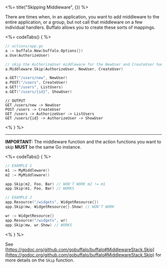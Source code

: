 <%= title("Skipping Middleware", {}) %>

There are times when, in an application, you want to add middleware to the entire application, or a group, but not call that middleware on a few individual handlers. Buffalo allows you to create these sorts of mappings.

<%= codeTabs() { %>
```go
// actions/app.go
a := buffalo.New(buffalo.Options{})
a.Use(AuthorizeUser)

// skip the AuthorizeUser middleware for the NewUser and CreateUser handlers.
a.Middleware.Skip(AuthorizeUser, NewUser, CreateUser)

a.GET("/users/new", NewUser)
a.POST("/users", CreateUser)
a.GET("/users", ListUsers)
a.GET("/users/{id}", ShowUser)
```

```text
// OUTPUT
GET /users/new -> NewUser
POST /users -> CreateUser
GET /users -> AuthorizeUser -> ListUsers
GET /users/{id} -> AuthorizeUser -> ShowUser
```
<% } %>

---

<div class="alert alert-warning" role="alert">
<b>IMPORTANT:</b> The middleware function and the action functions you want to skip <b>MUST</b> be the same Go instance.

<%= codeTabs() { %>
```go
// EXAMPLE 1
m1 := MyMiddleware()
m2 := MyMiddleware()

app.Skip(m2, Foo, Bar) // WON'T WORK m2 != m1
app.Skip(m1, Foo, Bar) // WORKS
```

```go
// EXAMPLE 2
app.Resource("/widgets", WidgetResource{})
app.Skip(mw, WidgetResource{}.Show) // WON'T WORK

wr := WidgetResource{}
app.Resource("/widgets", wr)
app.Skip(mw, wr.Show) // WORKS
```

<% } %>

</div>

See [https://godoc.org/github.com/gobuffalo/buffalo#MiddlewareStack.Skip](https://godoc.org/github.com/gobuffalo/buffalo#MiddlewareStack.Skip) for more details on the `Skip` function.
